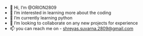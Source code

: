 - 👋 Hi, I’m @ORION2809
- 👀 I’m interested in learning more about the coding 
- 🌱 I’m currently learning python
- 💞️ I’m looking to collaborate on any new projects for experience 
- 📫 you can reach me on - shreyas.suvarna.2809@gmail.com

<!---
ORION2809/ORION2809 is a ✨ special ✨ repository because its `README.md` (this file) appears on your GitHub profile.
You can click the Preview link to take a look at your changes.
--->
